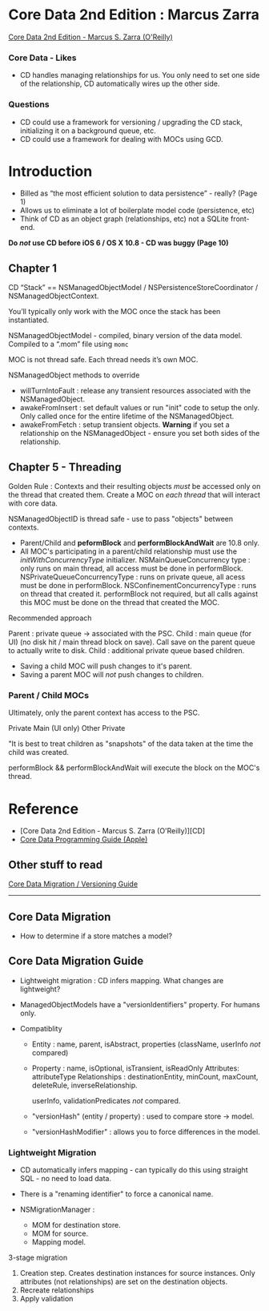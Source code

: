 # Core Data 2nd Edition : Marcus Zarra #

[Core Data 2nd Edition - Marcus S. Zarra (O'Reilly)][cd-book]


### Core Data - Likes ##

* CD handles managing relationships for us. You only need to set one side of the relationship, CD automatically wires up the other side.

### Questions ###

* CD could use a framework for versioning / upgrading the CD stack, initializing it on a background queue, etc.
* CD could use a framework for dealing with MOCs using GCD.


# Introduction #

* Billed as “the most efficient solution to data persistence” - really? (Page 1)
* Allows us to eliminate a lot of boilerplate model code (persistence, etc)
* Think of CD as an object graph (relationships, etc) not a SQLite front-end.

**Do *not* use CD before iOS 6 / OS X 10.8 - CD was buggy (Page 10)**

## Chapter 1 ##

CD “Stack” == NSManagedObjectModel / NSPersistenceStoreCoordinator / NSManagedObjectContext.

You’ll typically only work with the MOC once the stack has been instantiated.

NSManagedObjectModel - compiled, binary version of the data model. Compiled to a “.mom” file using `momc`

MOC is not thread safe. Each thread needs it’s own MOC.


NSManagedObject methods to override

* willTurnIntoFault : release any transient resources associated with the NSManagedObject.
* awakeFromInsert : set default values or run "init" code to setup the only. Only called once for the entire lifetime of the NSManagedObject.
* awakeFromFetch : setup transient objects. **Warning** if you set a relationship on the NSManagedObject - ensure you set both sides of the relationship.


## Chapter 5 - Threading ##

Golden Rule : Contexts and their resulting objects *must* be accessed only on
the thread that created them. Create a MOC on *each thread* that will interact
with core data.

NSManagedObjectID is thread safe - use to pass "objects" between contexts.

* Parent/Child and **peformBlock** and **performBlockAndWait** are 10.8 only.
* All MOC's participating in a parent/child relationship must use the *initWithConcurrencyType* initializer.
    NSMainQueueConcurrency type : only runs on main thread, all access must be done in performBlock.
    NSPrivateQueueConcurrencyType : runs on private queue, all acess must be done in performBlock.
    NSConfinementConcurrencyType : runs on thread that created it. performBlock not required, but all calls against this MOC must be done on the thread that created the MOC.

Recommended approach

Parent : private queue -> associated with the PSC.
    Child : main queue (for UI) (no disk hit / main thread block on save). Call save on the parent queue to actually write to disk.
    Child : additional private queue based children.


* Saving a child MOC will push changes to it's parent.
* Saving a parent MOC will *not* push changes to children.


### Parent / Child MOCs ###

Ultimately, only the parent context has access to the PSC.

Private
    Main (UI only)
    Other Private

"It is best to treat children as "snapshots" of the data taken at the time the child was created.

performBlock && performBlockAndWait will execute the block on the MOC's thread.



# Reference #

* [Core Data 2nd Edition - Marcus S. Zarra (O'Reilly)][CD]
* [Core Data Programming Guide (Apple)][Apple-CD-ProgGuide]

## Other stuff to read ##

[Core Data Migration / Versioning Guide][Migration-Guide]

* * * * * * * * * * *

[Apple-CD-ProgGuide]: https://developer.apple.com/library/ios/#documentation/Cocoa/Conceptual/CoreData/cdProgrammingGuide.html
[cd-book]: http://pragprog.com/book/mzcd2/core-data

[Migration-Guide]: https://developer.apple.com/library/prerelease/ios/documentation/Cocoa/Conceptual/CoreDataVersioning/Articles/Introduction.html#//apple_ref/doc/uid/TP40004399



## Core Data Migration ##

* How to determine if a store matches a model?


## Core Data Migration Guide ##

* Lightweight migration : CD infers mapping. What changes are lightweight?

* ManagedObjectModels have a "versionIdentifiers" property. For humans only.


* Compatiblity  
  * Entity : name, parent, isAbstract, properties (className, userInfo *not* compared)
  * Property : name, isOptional, isTransient, isReadOnly
    Attributes: attributeType
    Relationships : destinationEntity, minCount, maxCount, deleteRule, inverseRelationship.

    userInfo, validationPredicates *not* compared.

  * "versionHash" (entity / property) : used to compare store -> model.
  * "versionHashModifier" : allows you to force differences in the model.

### Lightweight Migration ###

* CD automatically infers mapping - can typically do this using straight SQL - no
  need to load data.

* There is a "renaming identifier" to force a canonical name.

* NSMigrationManager :
  * MOM for destination store.
  * MOM for source.
  * Mapping model.

3-stage migration
  1. Creation step. Creates destination instances for source instances.
     Only attributes (not relationships) are set on the destination objects.
  2. Recreate relationships
  3. Apply validation

